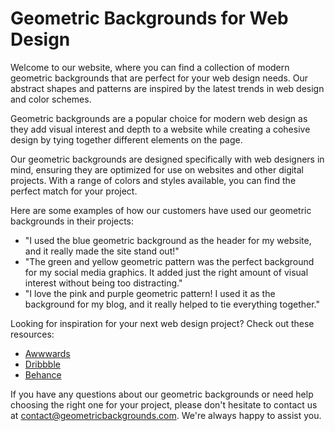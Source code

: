 <!--font:Poppins-->

# Geometric Backgrounds for Web Design

Welcome to our website, where you can find a collection of modern geometric backgrounds that are perfect for your web design needs. Our abstract shapes and patterns are inspired by the latest trends in web design and color schemes.

Geometric backgrounds are a popular choice for modern web design as they add visual interest and depth to a website while creating a cohesive design by tying together different elements on the page.

Our geometric backgrounds are designed specifically with web designers in mind, ensuring they are optimized for use on websites and other digital projects. With a range of colors and styles available, you can find the perfect match for your project.

Here are some examples of how our customers have used our geometric backgrounds in their projects:

- "I used the blue geometric background as the header for my website, and it really made the site stand out!"
- "The green and yellow geometric pattern was the perfect background for my social media graphics. It added just the right amount of visual interest without being too distracting."
- "I love the pink and purple geometric pattern! I used it as the background for my blog, and it really helped to tie everything together."

Looking for inspiration for your next web design project? Check out these resources:

- [Awwwards](#awwwards)
- [Dribbble](#dribbble)
- [Behance](#behance)

If you have any questions about our geometric backgrounds or need help choosing the right one for your project, please don't hesitate to contact us at [contact@geometricbackgrounds.com](mailto:contact@geometricbackgrounds.com). We're always happy to assist you.

<!--

Write me content for website with wallpaper which alt text is:

"A wallpaper with a repeating pattern of abstract geometric shapes and patterns, inspired by web design trends and color schemes."

The name/title of the page should not be 1:1 copy of the alt text but rather a real content of the website which is using this wallpaper.

- Use markdown format 
- Start with heading
- Heading should be short and concise
- The content should look like a real website 
- The website should not be about the wallpaper, wallpaper is just a related background
- Heading should be contain work "wallpaper" or "background"
- Include real sections like references, contact, user stories, etc. use things relevant to the page purpose.
- Feel free to use structure like headings, bullets, numbering, blockquotes, paragraphs, horizontal lines, etc.
- You can use formatting like bold or _italic_
- You can include UTF-8 emojis
- Links should be only #hash anchors (and you can refer to the document itself)
- Do not include images


---


# Geometric Backgrounds for Modern Web Design

Welcome to our website, where you can find the perfect geometric background for your modern web design. Our collection features a variety of abstract shapes and patterns, inspired by the latest web design trends and color schemes.

## Why Choose Geometric Backgrounds?

Geometric backgrounds are a popular choice for modern web design because they add visual interest and depth to a website. They can also help to create a cohesive design by tying together different elements on the page.

Our geometric backgrounds are designed with web designers in mind, so they are optimized for use on websites and other digital projects. They are available in a range of colors and styles, so you can find the perfect match for your project.

## User Stories

Our customers love our geometric backgrounds! Here are some examples of how they have used them in their projects:

- "I used one of the blue geometric backgrounds as the header for my website, and it really made the site pop!"
- "The green and yellow geometric pattern was the perfect background for my social media graphics. It added just the right amount of visual interest without being too distracting."
- "I love the pink and purple geometric pattern! I used it as the background for my blog, and it really helped to tie everything together."

## References

Looking for inspiration for your next web design project? Check out these resources:

- [Awwwards](#awwwards)
- [Dribbble](#dribbble)
- [Behance](#behance)

## Contact Us

Have questions about our geometric backgrounds or need help choosing the right one for your project? Contact us at [contact@geometricbackgrounds.com](mailto:contact@geometricbackgrounds.com) and we'll be happy to assist you.


---


Heading is too long, rewrite whole content.


---


# Modern Geometric Backgrounds for Web Design

Welcome to our website, where you can find the perfect geometric background for your modern web design. Our collection features a variety of abstract shapes and patterns, inspired by the latest web design trends and color schemes.

Geometric backgrounds are a popular choice for modern web design because they add visual interest and depth to a website. They can also help to create a cohesive design by tying together different elements on the page.

Our geometric backgrounds are designed with web designers in mind, so they are optimized for use on websites and other digital projects. They are available in a range of colors and styles, so you can find the perfect match for your project.

Our customers love our geometric backgrounds! Here are some examples of how they have used them in their projects:

- "I used one of the blue geometric backgrounds as the header for my website, and it really made the site pop!"
- "The green and yellow geometric pattern was the perfect background for my social media graphics. It added just the right amount of visual interest without being too distracting."
- "I love the pink and purple geometric pattern! I used it as the background for my blog, and it really helped to tie everything together."

Looking for inspiration for your next web design project? Check out these resources:

- [Awwwards](#awwwards)
- [Dribbble](#dribbble)
- [Behance](#behance)

Have questions about our geometric backgrounds or need help choosing the right one for your project? Contact us at [contact@geometricbackgrounds.com](mailto:contact@geometricbackgrounds.com) and we'll be happy to assist you.


---


Heading is too long, rewrite whole content.


---


# Geometric Backgrounds for Modern Web Design

Welcome to our website featuring a collection of geometric backgrounds that are perfect for modern web design. Our abstract shapes and patterns are inspired by the latest trends in web design and color schemes.

Geometric backgrounds are a popular choice for modern web design as they add visual interest and depth to a website while creating a cohesive design by tying together different elements on the page.

Our geometric backgrounds are designed specifically with web designers in mind, ensuring they are optimized for use on websites and other digital projects. With a range of colors and styles available, you can find the perfect match for your project.

Here are some examples of how our customers have used our geometric backgrounds in their projects:

- "I used the blue geometric background as the header for my website, and it really made the site stand out!"
- "The green and yellow geometric pattern was the perfect background for my social media graphics. It added just the right amount of visual interest without being too distracting."
- "I love the pink and purple geometric pattern! I used it as the background for my blog, and it really helped to tie everything together."

Looking for inspiration for your next web design project? Check out these resources:

- [Awwwards](#awwwards)
- [Dribbble](#dribbble)
- [Behance](#behance)

If you have any questions about our geometric backgrounds or need help choosing the right one for your project, please don't hesitate to contact us at [contact@geometricbackgrounds.com](mailto:contact@geometricbackgrounds.com). We're always happy to assist you.


---


Heading is too long, rewrite whole content.


---


# Modern Geometric Backgrounds for Your Web Design

Welcome to our website, where you can find a collection of modern geometric backgrounds that are perfect for your web design needs. Our abstract shapes and patterns are inspired by the latest trends in web design and color schemes.

Geometric backgrounds are a popular choice for modern web design as they add visual interest and depth to a website while creating a cohesive design by tying together different elements on the page.

Our geometric backgrounds are designed specifically with web designers in mind, ensuring they are optimized for use on websites and other digital projects. With a range of colors and styles available, you can find the perfect match for your project.

Here are some examples of how our customers have used our geometric backgrounds in their projects:

- "I used the blue geometric background as the header for my website, and it really made the site stand out!"
- "The green and yellow geometric pattern was the perfect background for my social media graphics. It added just the right amount of visual interest without being too distracting."
- "I love the pink and purple geometric pattern! I used it as the background for my blog, and it really helped to tie everything together."

Looking for inspiration for your next web design project? Check out these resources:

- [Awwwards](#awwwards)
- [Dribbble](#dribbble)
- [Behance](#behance)

If you have any questions about our geometric backgrounds or need help choosing the right one for your project, please don't hesitate to contact us at [contact@geometricbackgrounds.com](mailto:contact@geometricbackgrounds.com). We're always happy to assist you.


---


Write me a Google font which is best fitting for the website.

Pick from the list:
- Alegreya
- Raleway
- Futura
- Dancing Script
- Poppins
- Inter
- Lobster
- Playfair Display
- Orbitron
- Great Vibes
- Barlow Condensed
- IBM Plex Sans
- Roboto
- Montserrat
- Open Sans
- Exo 2
- Lato


Write just the font name nothing else.


---


Poppins

-->
